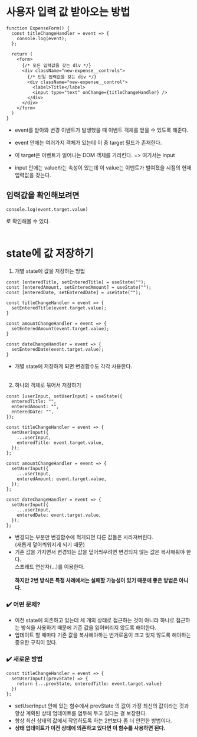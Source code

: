 # 사용자 입력 값 받아오는 방법

```
function ExpenseForm() {
  const titleChangeHandler = event => {
    console.log(event);
  };

  return (
    <form>
      {/* 모든 입력값을 갖는 div */}
      <div className="new-expense__controls">
        {/* 단일 입력값을 갖는 div */}
        <div className="new-expense__control">
          <label>Title</label>
          <input type="text" onChange={titleChangeHandler} />
        </div>
      </div>
    </form>
  )
}
```

- event를 받아와 변경 이벤트가 발생했을 때 이벤트 객체를 얻을 수 있도록 해준다.

- event 안에는 여러가지 객체가 있는데 이 중 target 필드가 존재한다.

- 이 target은 이벤트가 일어나는 DOM 객체를 가리킨다. => 여기서는 input

- input 안에는 value라는 속성이 있는데 이 value는 이벤트가 벌여졌을 시점의 현재 입력값을 갖는다.

## 입력값을 확인해보려면

```
console.log(event.target.value)
```

로 확인해볼 수 있다.
<br />
<br />

# state에 값 저장하기

1. 개별 state에 값을 저장하는 방법

```
const [enteredTitle, setEnteredTitle] = useState("");
const [enteredAmount, setEnteredAmount] = useState("");
const [enteredDate, setEnteredDate] = useState("");
```

```
const titleChangeHandler = event => {
  setEnteredTitle(event.target.value);
}

const amountChangeHandler = event => {
  setEnteredAmount(event.target.value);
}

const dateChangeHandler = event => {
  setEnteredDate(event.target.value);
}
```

- 개별 state에 저장하게 되면 변경함수도 각각 사용한다.
  <br />
  <br />

2. 하나의 객체로 묶어서 저장하기

```
const [userInput, setUserInput] = useState({
  enteredTitle: "",
  enteredAmount: "",
  enteredDate: "",
});
```

```
const titleChangeHandler = event => {
  setUserInput({
    ...userInput,
    enteredTitle: event.target.value,
  });
};

const amountChangeHandler = event => {
  setUserInput({
    ...userInput,
    enteredAmount: event.target.value,
  });
};

const dateChangeHandler = event => {
  setUserInput({
    ...userInput,
    enteredDate: event.target.value,
  });
};
```

- 변경되는 부분만 변경함수에 적게되면 다른 값들은 사라져버린다.<br />
  (새롭게 덮어씌워지게 되기 때문)
- 기존 값을 가지면서 변경되는 값을 덮어씌우려면 변경되지 않는 값은 복사해줘야 한다. <br />
  스프레드 연산자(...)를 이용한다. <br />
  <br/>
  <strong>하지만 2번 방식은 특정 사례에서는 실패할 가능성이 있기 때문에 좋은 방법은 아니다.</strong>

### ✔️ 어떤 문제?

- 이전 state에 의존하고 있는데 세 개의 상태로 접근하는 것이 아니라 하나로 접근하는 방식을 사용하기 때문에 기존 값을 잃어버리지 않도록 해야한다.
- 업데이트 할 때마다 기존 값을 복사해야하는 번거로움이 크고 잊지 않도록 해야하는 중요한 규칙이 있다.

### ✔️ 새로운 방법

```
const titleChangeHandler = event => {
  setUserInput((prevState) => {
    return {...prevState, enteredTitle: event.target.value}
  })
};
```

- setUserInput 안에 있는 함수에서 prevState 의 값이 가장 최신의 값이라는 것과 항상 계획된 상태 업데이트를 염두해 두고 있다는 걸 보장한다.
- 항상 최신 상태의 값에서 작업하도록 하는 2번보다 좀 더 안전한 방법이다.
- <strong>상태 업데이트가 이전 상태에 의존하고 있다면 이 함수를 사용하면 된다.</strong>
